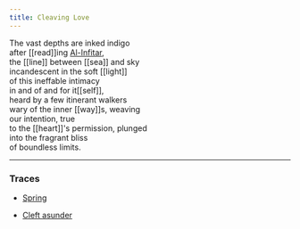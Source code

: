 ```yaml
---
title: Cleaving Love
---
```


The vast depths are inked indigo  
after [[read]]ing [Al-Infitar](https://quran.com/82),  
the [[line]] between [[sea]] and sky  
incandescent in the soft [[light]]  
of this ineffable intimacy  
in and of and for it[[self]],  
heard by a few itinerant walkers  
wary of the inner [[way]]s, weaving  
our intention, true  
to the [[heart]]'s permission, plunged   
into the fragrant bliss  
of boundless limits.  

---

### Traces

* [Spring](https://www.youtube.com/watch?v=SEwVhidIWrU)

* [Cleft asunder](https://quran.com/82)

